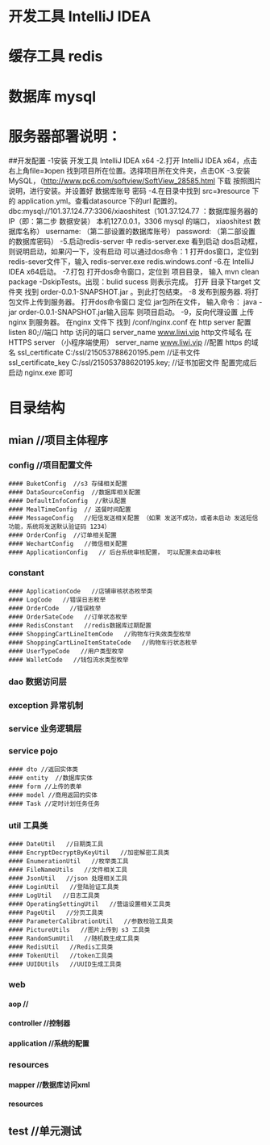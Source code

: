 # 开发工具 IntelliJ IDEA
# 缓存工具 redis
# 数据库 mysql
# 服务器部署说明：
 ##开发配置
   -1安装 开发工具 IntelliJ IDEA  x64
   -2.打开 IntelliJ IDEA  x64，点击右上角file=》open  找到项目所在位置。选择项目所在文件夹，点击OK 
   -3.安装MySQL，（http://www.pc6.com/softview/SoftView_28585.html 下载 按照图片说明，进行安装。并设置好 数据库账号 密码
   -4.在目录中找到 src=》resource 下的 application.yml。查看datasource 下的url 配置的。
   dbc:mysql://101.37.124.77:3306/xiaoshitest（101.37.124.77 ：数据库服务器的IP（即：第二步 数据安装） 本机127.0.0.1，3306 mysql 的端口，      xiaoshitest 数据库名称）
     username: （第二部设置的数据库账号）
     password: （第二部设置的数据库密码）
    -5.启动redis-server 中 redis-server.exe 看到启动 dos启动框，则说明启动，如果闪一下，没有启动
    可以通过dos命令：1 打开dos窗口，定位到redis-sever文件下，输入 redis-server.exe redis.windows.conf
     -6.在 IntelliJ IDEA  x64启动。 
     -7.打包 打开dos命令窗口，定位到 项目目录， 输入 mvn clean package -DskipTests。出现：bulid sucess 则表示完成。
       打开 目录下target 文件夹 找到 order-0.0.1-SNAPSHOT.jar 。到此打包结束。
      -8 发布到服务器. 将打包文件上传到服务器。 打开dos命令窗口 定位 jar包所在文件， 输入命令： java -jar order-0.0.1-SNAPSHOT.jar输入回车
        则项目启动。
      -9，反向代理设置 
    上传 nginx 到服务器。
      在nginx 文件下 找到 /conf/nginx.conf
   在 http server
   配置
     listen       80;//端口   http 访问的端口
        server_name  www.liwi.vip  http文件域名
    在HTTPS server （小程序端使用）
    server_name www.liwi.vip  //配置 https 的域名
    ssl_certificate        C:/ssl/215053788620195.pem //证书文件
    ssl_certificate_key  C:/ssl/215053788620195.key;  //证书加密文件
  配置完成后启动 nginx.exe 即可
# 目录结构
  ## mian  //项目主体程序
   ### config  //项目配置文件
    #### BuketConfig  //s3 存储相关配置
    #### DataSourceConfig  //数据库相关配置
    #### DefaultInfoConfig  //默认配置
    #### MealTimeConfig  // 送餐时间配置
    #### MessageConfig   //短信发送相关配置 （如果 发送不成功，或者未启动 发送短信功能，系统将发送默认验证码 1234）
    #### OrderConfig  //订单相关配置
    #### WechartConfig   //微信相关配置
    #### ApplicationConfig   // 后台系统审核配置， 可以配置未自动审核
   ### constant 
    #### ApplicationCode   //店铺审核状态枚举类
    #### LogCode   //错误日志枚举
    #### OrderCode   //错误枚举
    #### OrderSateCode   //订单状态枚举
    #### RedisConstant   //redis数据库过期配置
    #### ShoppingCartLineItemCode   //购物车行失效类型枚举
    #### ShoppingCartLineItemStateCode   //购物车行状态枚举
    #### UserTypeCode   //用户类型枚举
    #### WalletCode   //钱包流水类型枚举
### dao 数据访问层     
### exception  异常机制
### service  业务逻辑层
### service  pojo
    #### dto //返回实体类 
    #### entity  //数据库实体
    #### form //上传的表单
    #### model //商用返回的实体 
    #### Task //定时计划任务任务
### util   工具类
    #### DateUtil   //日期类工具
    #### EncryptDecryptByKeyUtil   //加密解密工具类
    #### EnumerationUtil   //枚举类工具
    #### FileNameUtils   //文件相关工具
    #### JsonUtil   //json 处理相关工具
    #### LoginUtil   //登陆验证工具类
    #### LogUtil   //日志工具类
    #### OperatingSettingUtil   //营运设置相关工具类
    #### PageUtil   //分页工具类
    #### ParameterCalibrationUtil   //参数校验工具类
    #### PictureUtils   //图片上传到 s3 工具类
    #### RandomSumUtil   //随机数生成工具类
    #### RedisUtil   //Redis工具类
    #### TokenUtil   //token工具类
    #### UUIDUtils   //UUID生成工具类
### web   
  #### aop   //
  #### controller   //控制器
  #### application   //系统的配置
### resources
  #### mapper //数据库访问xml
  #### resources
## test  //单元测试

